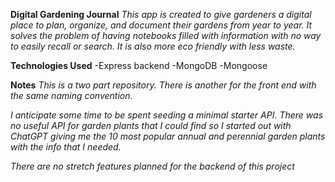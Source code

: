 **Digital Gardening Journal**
*This app is created to give gardeners a digital place to plan, organize, and document their gardens from year to year.  It solves the problem of having notebooks filled with information with no way to easily recall or search.  It is also more eco friendly with less waste.*

**Technologies Used**
-Express backend
-MongoDB
-Mongoose

**Notes**
*This is a two part repository.  There is another for the front end with the same naming convention.*

*I anticipate some time to be spent seeding a minimal starter API.  There was no useful API for garden plants that I could find so I started out with ChatGPT giving me the 10 most popular annual and perennial garden plants with the info that I needed.*

*There are no stretch features planned for the backend of this project*